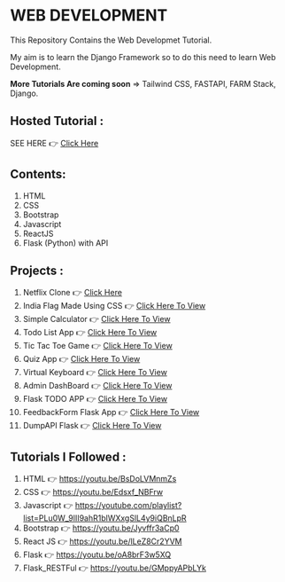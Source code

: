 # WEB DEVELOPMENT

This Repository Contains the Web Developmet Tutorial.

My aim is to learn the Django Framework so to do this need to learn Web Development.

**More Tutorials Are coming soon** => Tailwind CSS, FASTAPI, FARM Stack, Django.

## Hosted Tutorial :

SEE HERE 👉 [Click Here](https://prathameshdhande22.github.io/Web-Development-Tutorial)

## Contents:

1. HTML
2. CSS
3. Bootstrap
4. Javascript
5. ReactJS
6. Flask (Python) with API

## Projects :

1. Netflix Clone 👉 [Click Here](https://prathameshdhande22.github.io/Neflix-Clone/)
2. India Flag Made Using CSS 👉 [Click Here To View](https://prathameshdhande22.github.io/Web-Development-Tutorial/CSS/IndiaFlag)
3. Simple Calculator 👉 [Click Here To View](https://prathameshdhande22.github.io/Simple-Calculator-JS/)
4. Todo List App 👉 [Click Here To View](https://prathameshdhande22.github.io/Web-Development-Tutorial/JS/41_TodoList/)
5. Tic Tac Toe Game 👉 [Click Here To View](https://prathameshdhande22.github.io/Tic-Tac-Toe-In-Js/)
6. Quiz App 👉 [Click Here To View](https://quiz-app-in-react.vercel.app/)
7. Virtual Keyboard 👉 [Click Here To View](https://prathameshdhande22.github.io/Virtual-KeyBoard-HTML/)
8. Admin DashBoard 👉 [Click Here To View](https://admindashboard-zfhw.onrender.com/)
9. Flask TODO APP 👉 [Click Here To View](https://flaskapptodo.onrender.com/)
10. FeedbackForm Flask App 👉 [Click Here To View](https://feedbackform-flask-app.onrender.com/)
11. DumpAPI Flask 👉 [Click Here To View](https://dumpapi-flask-api.onrender.com/)

## Tutorials I Followed :

1. HTML 👉 https://youtu.be/BsDoLVMnmZs
2. CSS 👉 https://youtu.be/Edsxf_NBFrw
3. Javascript 👉 https://youtube.com/playlist?list=PLu0W_9lII9ahR1blWXxgSlL4y9iQBnLpR
4. Bootstrap 👉 https://youtu.be/Jyvffr3aCp0
5. React JS 👉 https://youtu.be/lLeZ8Cr2YVM
6. Flask 👉 https://youtu.be/oA8brF3w5XQ
7. Flask_RESTFul 👉 https://youtu.be/GMppyAPbLYk
